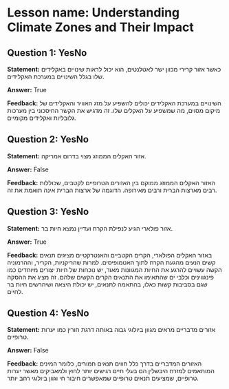 # Lesson name: Understanding Climate Zones and Their Impact

## Question 1: YesNo

**Statement:** כאשר אזור קרירי מכוון ישר לאטלנטים, הוא יכול לראות שינויים באקלידים שלו בגלל השינויים במערכת האקלידים.

**Answer:** True

**Feedback:**
השינויים במערכת האקלידים יכולים להשפיע על מזג האוויר והאקלידים של מיקום מסוים, מה שמשפיע על האקלים שלו. זה מדגיש את הקשר החיסכוני בין מערכות גלובליות ואקלידים מקומיים.


## Question 2: YesNo

**Statement:** אזור האקלים הממוזג מצוי בדרום אמריקה.

**Answer:** False

**Feedback:**
האזור האקלים הממוזג ממוקם בין האזורים הטרופיים לקטבים, שכוללות רבים מארצות הברית ורבים מאירופה. הדוגמה של ארצות הברית אינה תואמת את זה.


## Question 3: YesNo

**Statement:** אזור פולארי הגיע לנפילת הקרח ועדיין נמצא חיות בר.

**Answer:** True

**Feedback:**
באזור האקלים הפולארי, הקרים הקטביים והאנטרקטיים מציגים תנאים קשים הנעים מהגעת הקרח לתוך האטמופיסים. למרות שהריקניות, הקריר, וההרמוניה הקשה עשויים להרגע את החיות המגוונות מאוד, יש נוכחות של חיות יצורים מיוחדים כמו פינגווינים וכלבי ים שהתאימו את התנאים הקרים הקשים שלהם. זה מציג את ההסקה שגם בסביבות קשות כאלו, בהתאמה לתנאים, יש יכולת היצאה ושיהרשים חיות בר לחיים.


## Question 4: YesNo

**Statement:** אזורים מדבריים מראים מגוון ביולוגי גבוה באותה דרגת חורין כמו יערות טרופיים.

**Answer:** False

**Feedback:**
האזורים המדבריים בדרך כלל חווים תנאים חמורים, כלומר המינים המותאמים למזרח היבשלין הם בעלי חיים רגישים יותר לחוץ ולמאביקים מאשר יערות טרופיים, שמציעים תנאים טרופיים שמאפשרים חיבור חי וגוון ביולוגי רחב יותר.

